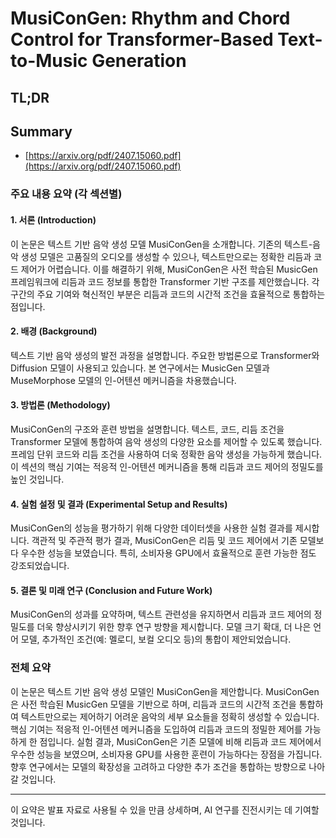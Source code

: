 # MusiConGen: Rhythm and Chord Control for Transformer-Based Text-to-Music Generation
## TL;DR
## Summary
- [https://arxiv.org/pdf/2407.15060.pdf](https://arxiv.org/pdf/2407.15060.pdf)

### 주요 내용 요약 (각 섹션별)

#### 1. 서론 (Introduction)
이 논문은 텍스트 기반 음악 생성 모델 MusiConGen을 소개합니다. 기존의 텍스트-음악 생성 모델은 고품질의 오디오를 생성할 수 있으나, 텍스트만으로는 정확한 리듬과 코드 제어가 어렵습니다. 이를 해결하기 위해, MusiConGen은 사전 학습된 MusicGen 프레임워크에 리듬과 코드 정보를 통합한 Transformer 기반 구조를 제안했습니다. 각 구간의 주요 기여와 혁신적인 부분은 리듬과 코드의 시간적 조건을 효율적으로 통합하는 점입니다.

#### 2. 배경 (Background)
텍스트 기반 음악 생성의 발전 과정을 설명합니다. 주요한 방법론으로 Transformer와 Diffusion 모델이 사용되고 있습니다. 본 연구에서는 MusicGen 모델과 MuseMorphose 모델의 인-어텐션 메커니즘을 차용했습니다.

#### 3. 방법론 (Methodology)
MusiConGen의 구조와 훈련 방법을 설명합니다. 텍스트, 코드, 리듬 조건을 Transformer 모델에 통합하여 음악 생성의 다양한 요소를 제어할 수 있도록 했습니다. 프레임 단위 코드와 리듬 조건을 사용하여 더욱 정확한 음악 생성을 가능하게 했습니다. 이 섹션의 핵심 기여는 적응적 인-어텐션 메커니즘을 통해 리듬과 코드 제어의 정밀도를 높인 것입니다.

#### 4. 실험 설정 및 결과 (Experimental Setup and Results)
MusiConGen의 성능을 평가하기 위해 다양한 데이터셋을 사용한 실험 결과를 제시합니다. 객관적 및 주관적 평가 결과, MusiConGen은 리듬 및 코드 제어에서 기존 모델보다 우수한 성능을 보였습니다. 특히, 소비자용 GPU에서 효율적으로 훈련 가능한 점도 강조되었습니다.

#### 5. 결론 및 미래 연구 (Conclusion and Future Work)
MusiConGen의 성과를 요약하며, 텍스트 관련성을 유지하면서 리듬과 코드 제어의 정밀도를 더욱 향상시키기 위한 향후 연구 방향을 제시합니다. 모델 크기 확대, 더 나은 언어 모델, 추가적인 조건(예: 멜로디, 보컬 오디오 등)의 통합이 제안되었습니다.

### 전체 요약
이 논문은 텍스트 기반 음악 생성 모델인 MusiConGen을 제안합니다. MusiConGen은 사전 학습된 MusicGen 모델을 기반으로 하며, 리듬과 코드의 시간적 조건을 통합하여 텍스트만으로는 제어하기 어려운 음악의 세부 요소들을 정확히 생성할 수 있습니다. 핵심 기여는 적응적 인-어텐션 메커니즘을 도입하여 리듬과 코드의 정밀한 제어를 가능하게 한 점입니다. 실험 결과, MusiConGen은 기존 모델에 비해 리듬과 코드 제어에서 우수한 성능을 보였으며, 소비자용 GPU를 사용한 훈련이 가능하다는 장점을 가집니다. 향후 연구에서는 모델의 확장성을 고려하고 다양한 추가 조건을 통합하는 방향으로 나아갈 것입니다.

---

이 요약은 발표 자료로 사용될 수 있을 만큼 상세하며, AI 연구를 진전시키는 데 기여할 것입니다.